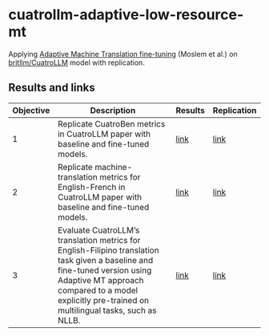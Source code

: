 # cuatrollm-adaptive-low-resource-mt
Applying [Adaptive Machine Translation fine-tuning](https://arxiv.org/abs/2312.12740) (Moslem et al.) on [britllm/CuatroLLM](https://arxiv.org/abs/2410.23956) model with replication.

## Results and links

| Objective | Description | Results | Replication |
|-----------|-------------|---------|-------------|
| 1 | Replicate CuatroBen metrics in CuatroLLM paper with baseline and fine-tuned models. | [link](https://github.com/jaceroldan/cuatrollm-adaptive-low-resource-mt/tree/master/results/objective_1) | [link](https://github.com/jaceroldan/cuatrollm-adaptive-low-resource-mt/tree/master/evaluation/objective_1) |
| 2 | Replicate machine-translation metrics for English-French in CuatroLLM paper with baseline and fine-tuned models. | [link](https://github.com/jaceroldan/cuatrollm-adaptive-low-resource-mt/tree/master/results/objective_2) | [link](https://github.com/jaceroldan/cuatrollm-adaptive-low-resource-mt/tree/master/evaluation/objective_2) |
| 3 | Evaluate CuatroLLM’s translation metrics for English-Filipino translation task given a baseline and fine-tuned version using Adaptive MT approach compared to a model explicitly pre-trained on multilingual tasks, such as NLLB. | [link](https://github.com/jaceroldan/cuatrollm-adaptive-low-resource-mt/tree/master/results/objective_3) | [link](https://github.com/jaceroldan/cuatrollm-adaptive-low-resource-mt/tree/master/evaluation/objective_3) |
